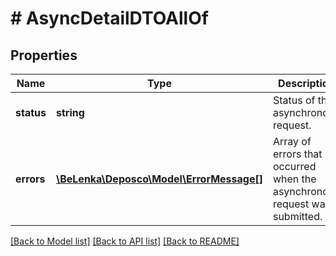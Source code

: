 # # AsyncDetailDTOAllOf

## Properties

Name | Type | Description | Notes
------------ | ------------- | ------------- | -------------
**status** | **string** | Status of the asynchronous request. | [optional]
**errors** | [**\BeLenka\Deposco\Model\ErrorMessage[]**](ErrorMessage.md) | Array of errors that occurred when the asynchronous request was submitted. | [optional]

[[Back to Model list]](../../README.md#models) [[Back to API list]](../../README.md#endpoints) [[Back to README]](../../README.md)
